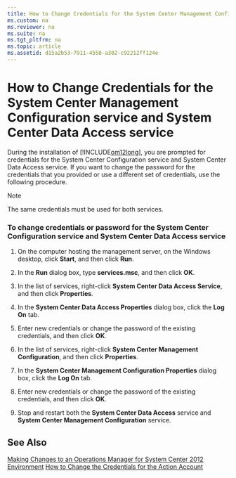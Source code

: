```yaml
---
title: How to Change Credentials for the System Center Management Configuration service and System Center Data Access service
ms.custom: na
ms.reviewer: na
ms.suite: na
ms.tgt_pltfrm: na
ms.topic: article
ms.assetid: d15a2b53-7911-4558-a302-c92212ff124e
---
```

# How to Change Credentials for the System Center Management Configuration service and System Center Data Access service
During the installation of [!INCLUDE[om12long](Token/om12long_md.md)], you are prompted for credentials for the System Center Configuration service and System Center Data Access service. If you want to change the password for the credentials that you provided or use a different set of credentials, use the following procedure.

> [!NOTE]
> The same credentials must be used for both services.

### To change credentials or password for the System Center Configuration service and System Center Data Access service

1.  On the computer hosting the management server, on the Windows desktop, click **Start**, and then click **Run**.

2.  In the **Run** dialog box, type **services.msc**, and then click **OK**.

3.  In the list of services, right\-click **System Center Data Access Service**, and then click **Properties**.

4.  In the **System Center Data Access Properties** dialog box, click the **Log On** tab.

5.  Enter new credentials or change the password of the existing credentials, and then click **OK**.

6.  In the list of services, right\-click **System Center Management Configuration**, and then click **Properties**.

7.  In the **System Center Management Configuration Properties** dialog box, click the **Log On** tab.

8.  Enter new credentials or change the password of the existing credentials, and then click **OK**.

9. Stop and restart both the **System Center Data Access** service and **System Center Management Configuration** service.

## See Also
[Making Changes to an Operations Manager for System Center 2012 Environment](assetId:///22675bc3-1668-44c7-bc40-484e06a01946)
[How to Change the Credentials for the Action Account](assetId:///df996b1d-ffc4-4840-b34b-a287ce4dd041)


